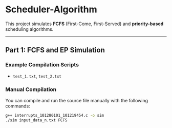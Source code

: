 # Scheduler-Algorithm

This project simulates **FCFS** (First-Come, First-Served) and **priority-based** scheduling algorithms.

---

## Part 1: FCFS and EP Simulation

### Example Compilation Scripts
- `test_1.txt`, `test_2.txt`

### Manual Compilation
You can compile and run the source file manually with the following commands:

```bash
g++ interrupts_101280101_101219454.c -o sim
./sim input_data_n.txt FCFS

